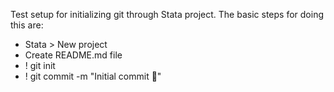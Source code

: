 Test setup for initializing git through Stata project. The basic steps for doing this are:

- Stata > New project
- Create README.md file
- ! git init
- ! git commit -m "Initial commit :hatching_chick:"
